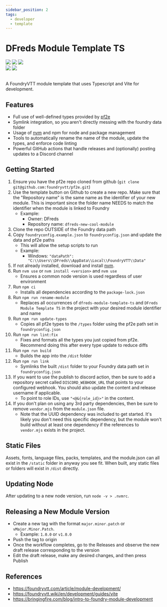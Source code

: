 ```yaml
---
sidebar_position: 2
tags:
  - developer
  - template
---
```


# DFreds Module Template TS

<img src="https://img.shields.io/badge/Free-00aa00?style=for-the-badge"/>
<img src="https://img.shields.io/badge/Any%20System-00aaaa?style=for-the-badge"/>
<a target="_blank" href="https://github.com/DFreds/dfreds-module-template-ts"><img src="https://img.shields.io/badge/Use Template-2e2e2e?style=for-the-badge"/></a>
<br />
<a target="_blank" href="https://github.com/DFreds/dfreds-module-template-ts"><img src="https://img.shields.io/github/v/release/DFreds/dfreds-module-template-ts?style=for-the-badge&label=Version"/></a>
<img src="https://img.shields.io/badge/dynamic/json.svg?url=https://raw.githubusercontent.com/DFreds/dfreds-module-template-ts/main/static/module.json&label=FVTT&query=$.compatibility.verified&colorB=fe6a1f&style=for-the-badge"/>
<br/>
<br/>

A FoundryVTT module template that uses Typescript and Vite for development.

## Features

- Full use of well-defined types provided by [pf2e](https://foundryvtt.com/packages/pf2e)
- Symlink integration, so you aren't directly messing with the foundry data folder
- Usage of [nvm](https://github.com/nvm-sh/nvm) and npm for node and package management
- Tools to automatically rename the name of the module, update the types, and enforce code linting
- Powerful GitHub actions that handle releases and (optionally) posting updates to a Discord channel

## Getting Started

1. Ensure you have the pf2e repo cloned from github (`git clone git@github.com:foundryvtt/pf2e.git`)
1. Use the template button on Github to create a new repo. Make sure that the "Repository name" is the same name as the identifier of your new module. This is important since the folder name NEEDS to match the identifier when the module is linked to Foundry
    - Example:
        - Owner: DFreds
        - Repository name: `dfreds-new-cool-module`
1. Clone the repo OUTSIDE of the Foundry data path
1. Copy `foundryconfig.example.json` to `foundryconfig.json` and update the data and pf2e paths
    - This will allow the setup scripts to run
    - Example:
        - Windows: `"dataPath": "C:\\Users\\DFreds\\AppData\\Local\\FoundryVTT\\Data"`
1. If not already installed, download and install [nvm](https://github.com/nvm-sh/nvm).
1. Run `nvm use` or `nvm install <version>` and `nvm use`
    - Ensures a common node version is used regardless of user environment
1. Run `npm ci`
    - Installs all dependencies according to the `package-lock.json`
1. Run `npm run rename-module`
    - Replaces all occurrences of `dfreds-module-template-ts` and `DFreds Module Template TS` in the project with your desired module identifier and name
1. Run `npm run update-types`
    - Copies all pf2e types to the `/types` folder using the pf2e path set in `foundryconfig.json`
1. Run `npm run lint:fix`
    - Fixes and formats all the types you just copied from pf2e. Recommend doing this after every type update to reduce diffs
1. Run `npm run build`
    - Builds the app into the `/dist` folder
1. Run `npm run link`
    - Symlinks the built `/dist` folder to your Foundry data path set in `foundryconfig.json`
1. If you want to use the publish to discord action, then be sure to add a repository secret called `DISCORD_WEBHOOK_URL` that points to your configured webhook. You should also update the content and release username if applicable.
    - To point to role IDs, use `"<@&{role_id}>"` in the content.
1. If you don't plan on using any 3rd party dependencies, then be sure to remove `vendor.mjs` from the `module.json` file.
    - Note that the UUID dependency was included to get started. It's likely you don't need this specific dependency, but the module won't build without at least one dependency if the references to `vendor.mjs` exists in the project.

## Static Files

Assets, fonts, language files, packs, templates, and the module.json can all exist in the `/static` folder in anyway you see fit. When built, any static files or folders will exist in `/dist` directly.

## Updating Node

After updating to a new node version, run `node -v > .nvmrc`.

## Releasing a New Module Version

- Create a new tag with the format `major.minor.patch` or `vMajor.Minor.Patch`.
  - Example: `1.0.0` or `v1.0.0`
- Push the tag to origin
- Once the workflow completes, go to the Releases and observe the new draft release corresponding to the version
- Edit the draft release, make any desired changes, and then press Publish

## References

- https://foundryvtt.com/article/module-development/
- https://foundryvtt.wiki/en/development/guides/vite
- https://bringingfire.com/blog/intro-to-foundry-module-development
